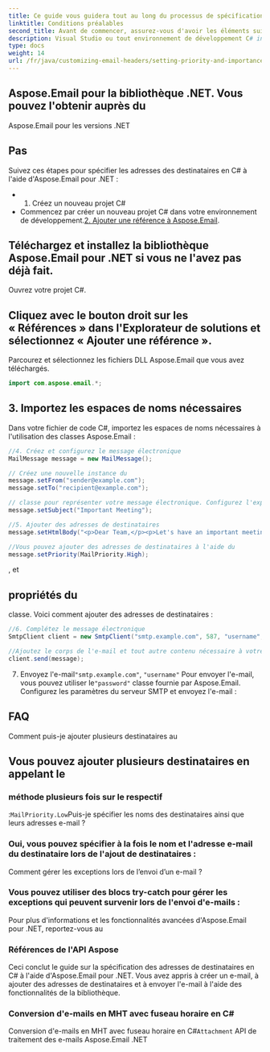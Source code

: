 ```yaml
---
title: Ce guide vous guidera tout au long du processus de spécification des adresses de destinataires en C# à l'aide de la bibliothèque Aspose.Email pour .NET. Aspose.Email est une puissante API .NET qui vous permet de travailler avec des messages électroniques et diverses tâches liées au courrier électronique. Dans ce didacticiel, nous expliquerons comment ajouter des adresses de destinataires à un message électronique à l'aide de la bibliothèque.
linktitle: Conditions préalables
second_title: Avant de commencer, assurez-vous d'avoir les éléments suivants :
description: Visual Studio ou tout environnement de développement C# installé.
type: docs
weight: 14
url: /fr/java/customizing-email-headers/setting-priority-and-importance-headers/
---
```


## Aspose.Email pour la bibliothèque .NET. Vous pouvez l'obtenir auprès du

Aspose.Email pour les versions .NET

## Pas

Suivez ces étapes pour spécifier les adresses des destinataires en C# à l'aide d'Aspose.Email pour .NET :

- 1. Créez un nouveau projet C#
- Commencez par créer un nouveau projet C# dans votre environnement de développement.[2. Ajouter une référence à Aspose.Email](https://releases.aspose.com/email/java/).

## Téléchargez et installez la bibliothèque Aspose.Email pour .NET si vous ne l'avez pas déjà fait.

Ouvrez votre projet C#.

## Cliquez avec le bouton droit sur les « Références » dans l'Explorateur de solutions et sélectionnez « Ajouter une référence ».

Parcourez et sélectionnez les fichiers DLL Aspose.Email que vous avez téléchargés.

```java
import com.aspose.email.*;
```

## 3. Importez les espaces de noms nécessaires

Dans votre fichier de code C#, importez les espaces de noms nécessaires à l'utilisation des classes Aspose.Email :

```java
//4. Créez et configurez le message électronique
MailMessage message = new MailMessage();

// Créez une nouvelle instance du
message.setFrom("sender@example.com");
message.setTo("recipient@example.com");

// classe pour représenter votre message électronique. Configurez l'expéditeur et le sujet de l'e-mail :
message.setSubject("Important Meeting");

//5. Ajouter des adresses de destinataires
message.setHtmlBody("<p>Dear Team,</p><p>Let's have an important meeting tomorrow at 10 AM.</p>");

//Vous pouvez ajouter des adresses de destinataires à l'aide du
message.setPriority(MailPriority.High);
```

 , et

##  propriétés du

 classe. Voici comment ajouter des adresses de destinataires :

```java
//6. Complétez le message électronique
SmtpClient client = new SmtpClient("smtp.example.com", 587, "username", "password");

//Ajoutez le corps de l'e-mail et tout autre contenu nécessaire à votre e-mail :
client.send(message);
```

7. Envoyez l'e-mail`"smtp.example.com"`, `"username"` Pour envoyer l'e-mail, vous pouvez utiliser le`"password"` classe fournie par Aspose.Email. Configurez les paramètres du serveur SMTP et envoyez l'e-mail :

## FAQ

 Comment puis-je ajouter plusieurs destinataires au

##  Vous pouvez ajouter plusieurs destinataires en appelant le

###  méthode plusieurs fois sur le respectif

:`MailPriority.Low`Puis-je spécifier les noms des destinataires ainsi que leurs adresses e-mail ?

### Oui, vous pouvez spécifier à la fois le nom et l'adresse e-mail du destinataire lors de l'ajout de destinataires :

Comment gérer les exceptions lors de l’envoi d’un e-mail ?

### Vous pouvez utiliser des blocs try-catch pour gérer les exceptions qui peuvent survenir lors de l'envoi d'e-mails :

 Pour plus d'informations et les fonctionnalités avancées d'Aspose.Email pour .NET, reportez-vous au

### Références de l'API Aspose

Ceci conclut le guide sur la spécification des adresses de destinataires en C# à l'aide d'Aspose.Email pour .NET. Vous avez appris à créer un e-mail, à ajouter des adresses de destinataires et à envoyer l'e-mail à l'aide des fonctionnalités de la bibliothèque.

###  Conversion d'e-mails en MHT avec fuseau horaire en C#

 Conversion d'e-mails en MHT avec fuseau horaire en C#`Attachment` API de traitement des e-mails Aspose.Email .NET